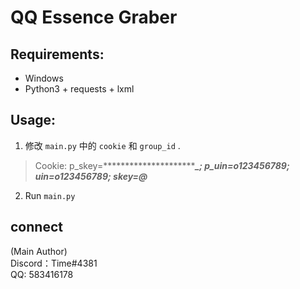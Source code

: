 # QQ Essence Graber

## Requirements:

* Windows
* Python3 + requests + lxml

## Usage:
1. 修改 `main.py` 中的 `cookie` 和 `group_id` .<br>
>Cookie: p_skey=****************************_; p_uin=o123456789; uin=o123456789; skey=@*******
2. Run `main.py`

## connect
(Main Author)
<br>Discord：Time#4381
<br>QQ: 583416178

